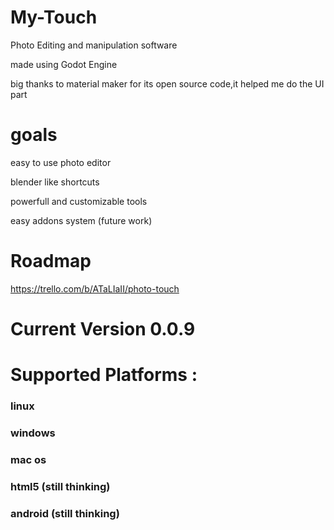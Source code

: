 # My-Touch
 Photo Editing and manipulation software

 made using Godot Engine
 
 big thanks to material maker for its open source code,it helped me do the UI part

# goals
 easy to use photo editor

 blender like shortcuts

 powerfull and customizable tools

 easy addons system (future work)



# Roadmap
 https://trello.com/b/ATaLIaII/photo-touch
 
# Current Version 0.0.9


# Supported Platforms :

### linux

### windows

### mac os

### html5 (still thinking)

### android (still thinking)
